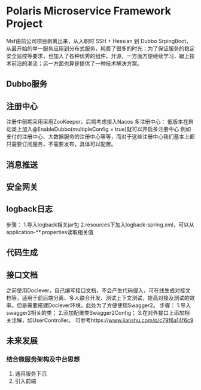 # Polaris Microservice Framework Project
Msf由前公司项目剥离出来，从入职时 SSH + Hessian 到 Dubbo SrpingBoot，从最开始的单一服务应用到分布式服务，耗费了很多的时光；为了保证服务的稳定安全监控等要求，也加入了各种优秀的组件。开源，一方面方便继续学习，跟上技术前沿的潮流；另一方面也算是提供了一种技术解决方案。

## Dubbo服务
## 注册中心
注册中前期采用采用ZooKeeper，后期考虑接入Nacos
多注册中心：
低版本在启动类上加入@EnableDubbo(multipleConfig = true)就可以开启多注册中心
例如支付的注册中心、大数据服务的注册中心等等，而对于这些注册中心我们基本上都只需要订阅服务，不需要发布，具体可以配置。

## 消息推送

## 安全网关

## logback日志
步骤：
1.导入logback相关jar包
2.resources下加入logback-spring.xml，可以从application-**.properties读取相关值

## 代码生成


## 接口文档
之前使用Doclever，自己编写接口文档，不会产生代码侵入，可在线生成对接文档等，适用于前后端分离、多人联合开发、测试上下文测试，提高对接及测试的效率。但是需要搭建Doclever环境，此处为了方便使用Swagger2。
步骤：
1.导入swagger2相关的类；
2.添加配置类Swagger2Config；
3.在对外接口上添加相关注解，如UserController。
可参考https://www.jianshu.com/p/c79f6a14f6c9

## 未来发展
### 结合微服务架构及中台思想
1. 通用服务下沉
2. 引入前端

